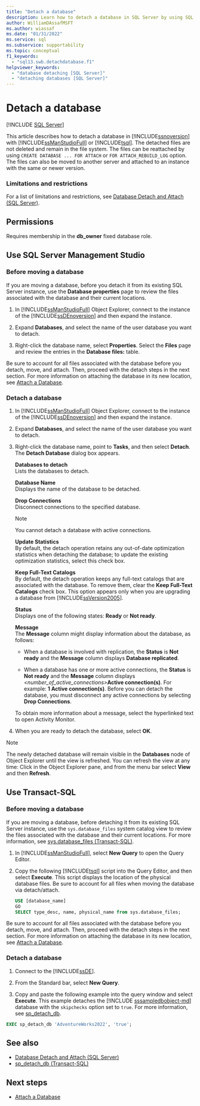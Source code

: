 ```yaml
---
title: "Detach a database"
description: Learn how to detach a database in SQL Server by using SQL Server Management Studio or Transact-SQL. Files can be reattached or attached to another server.
author: WilliamDAssafMSFT
ms.author: wiassaf
ms.date: "01/31/2022"
ms.service: sql
ms.subservice: supportability
ms.topic: conceptual
f1_keywords:
  - "sql13.swb.detachdatabase.f1"
helpviewer_keywords:
  - "database detaching [SQL Server]"
  - "detaching databases [SQL Server]"
---
```

# Detach a database
 [!INCLUDE [SQL Server](../../includes/applies-to-version/sqlserver.md)]

  This article describes how to detach a database in [!INCLUDE[ssnoversion](../../includes/ssnoversion-md.md)] with [!INCLUDE[ssManStudioFull](../../includes/ssmanstudiofull-md.md)] or [!INCLUDE[tsql](../../includes/tsql-md.md)]. The detached files are not deleted and remain in the file system. The files can be reattached by using `CREATE DATABASE ... FOR ATTACH` or `FOR ATTACH_REBUILD_LOG` option. The files can also be moved to another server and attached to an instance with the same or newer version.  
  
###  <a name="Restrictions"></a> Limitations and restrictions  
 For a list of limitations and restrictions, see [Database Detach and Attach &#40;SQL Server&#41;](../../relational-databases/databases/database-detach-and-attach-sql-server.md).  
  
##  <a name="Permissions"></a> Permissions  
 Requires membership in the **db_owner** fixed database role.  
  
##  <a name="SSMSProcedure"></a> Use SQL Server Management Studio  
  
### Before moving a database

If you are moving a database, before you detach it from its existing SQL Server instance, use the **Database properties** page to review the files associated with the database and their current locations.
  
1.  In [!INCLUDE[ssManStudioFull](../../includes/ssmanstudiofull-md.md)] Object Explorer, connect to the instance of the [!INCLUDE[ssDEnoversion](../../includes/ssdenoversion-md.md)] and then expand the instance.  
  
2.  Expand **Databases**, and select the name of the user database you want to detach.  
  
3.  Right-click the database name, select **Properties**. Select the **Files** page and review the entries in the **Database files:** table.

Be sure to account for all files associated with the database before you detach, move, and attach. Then, proceed with the detach steps in the next section. For more information on attaching the database in its new location, see [Attach a Database](attach-a-database.md).

### Detach a database
  
1.  In [!INCLUDE[ssManStudioFull](../../includes/ssmanstudiofull-md.md)] Object Explorer, connect to the instance of the [!INCLUDE[ssDEnoversion](../../includes/ssdenoversion-md.md)] and then expand the instance.  
  
2.  Expand **Databases**, and select the name of the user database you want to detach.  
  
3.  Right-click the database name, point to **Tasks**, and then select **Detach**. The **Detach Database** dialog box appears.  
  
     **Databases to detach**  
     Lists the databases to detach.  
  
     **Database Name**  
     Displays the name of the database to be detached.  
  
     **Drop Connections**  
     Disconnect connections to the specified database.  
  
    > [!NOTE]  
    >  You cannot detach a database with active connections.  
  
     **Update Statistics**  
     By default, the detach operation retains any out-of-date optimization statistics when detaching the database; to update the existing optimization statistics, select this check box.  
  
     **Keep Full-Text Catalogs**  
     By default, the detach operation keeps any full-text catalogs that are associated with the database. To remove them, clear the **Keep Full-Text Catalogs** check box. This option appears only when you are upgrading a database from [!INCLUDE[ssVersion2005](../../includes/ssversion2005-md.md)].  
  
     **Status**  
     Displays one of the following states: **Ready** or **Not ready**.  
  
     **Message**  
     The **Message** column might display information about the database, as follows:  
  
    -   When a database is involved with replication, the **Status** is **Not ready** and the **Message** column displays **Database replicated**.  
  
    -   When a database has one or more active connections, the **Status** is **Not ready** and the **Message** column displays _<number_of_active_connections>_**Active connection(s)**. For example: **1 Active connection(s)**. Before you can detach the database, you must disconnect any active connections by selecting **Drop Connections**.  
  
     To obtain more information about a message, select the hyperlinked text to open Activity Monitor.  
  
4.  When you are ready to detach the database, select **OK**.  
  
> [!NOTE]  
>  The newly detached database will remain visible in the **Databases** node of Object Explorer until the view is refreshed. You can refresh the view at any time: Click in the Object Explorer pane, and from the menu bar select **View** and then **Refresh**.  
  
##  <a name="TsqlProcedure"></a> Use Transact-SQL  

### Before moving a database

If you are moving a database, before detaching it from its existing SQL Server instance, use the `sys.database_files` system catalog view to review the files associated with the database and their current locations. For more information, see [sys.database_files (Transact-SQL)](../system-catalog-views/sys-database-files-transact-sql.md).

1.  In [!INCLUDE[ssManStudioFull](../../includes/ssmanstudiofull-md.md)], select **New Query** to open the Query Editor.  
  
2.  Copy the following [!INCLUDE[tsql](../../includes/tsql-md.md)] script into the Query Editor, and then select **Execute**. This script displays the location of the physical database files. Be sure to account for all files when moving the database via detach/attach.  

    ```sql  
    USE [database_name] 
    GO  
    SELECT type_desc, name, physical_name from sys.database_files;
    ```  

Be sure to account for all files associated with the database before you detach, move, and attach. Then, proceed with the detach steps in the next section. For more information on attaching the database in its new location, see [Attach a Database](attach-a-database.md).
  
### Detach a database  
  
1.  Connect to the [!INCLUDE[ssDE](../../includes/ssde-md.md)].  
  
2.  From the Standard bar, select **New Query**.  
  
3.  Copy and paste the following example into the query window and select **Execute**. This example detaches the [!INCLUDE [sssampledbobject-md](../../includes/sssampledbobject-md.md)] database with the `skipchecks` option set to `true`. For more information, see [sp_detach_db](../../relational-databases/system-stored-procedures/sp-detach-db-transact-sql.md).
  
```sql  
EXEC sp_detach_db 'AdventureWorks2022', 'true';  
```  
  
## See also  

- [Database Detach and Attach &#40;SQL Server&#41;](../../relational-databases/databases/database-detach-and-attach-sql-server.md)   
- [sp_detach_db &#40;Transact-SQL&#41;](../../relational-databases/system-stored-procedures/sp-detach-db-transact-sql.md)  

## Next steps

- [Attach a Database](../../relational-databases/databases/attach-a-database.md)  
